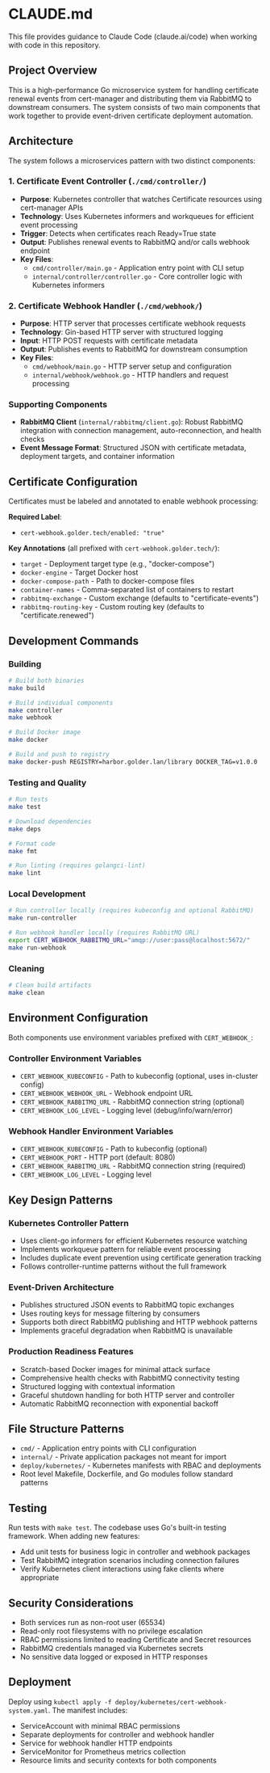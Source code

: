 # CLAUDE.md

This file provides guidance to Claude Code (claude.ai/code) when working with code in this repository.

## Project Overview

This is a high-performance Go microservice system for handling certificate renewal events from cert-manager and distributing them via RabbitMQ to downstream consumers. The system consists of two main components that work together to provide event-driven certificate deployment automation.

## Architecture

The system follows a microservices pattern with two distinct components:

### 1. Certificate Event Controller (`./cmd/controller/`)
- **Purpose**: Kubernetes controller that watches Certificate resources using cert-manager APIs
- **Technology**: Uses Kubernetes informers and workqueues for efficient event processing
- **Trigger**: Detects when certificates reach Ready=True state
- **Output**: Publishes renewal events to RabbitMQ and/or calls webhook endpoint
- **Key Files**: 
  - `cmd/controller/main.go` - Application entry point with CLI setup
  - `internal/controller/controller.go` - Core controller logic with Kubernetes informers

### 2. Certificate Webhook Handler (`./cmd/webhook/`)
- **Purpose**: HTTP server that processes certificate webhook requests
- **Technology**: Gin-based HTTP server with structured logging
- **Input**: HTTP POST requests with certificate metadata
- **Output**: Publishes events to RabbitMQ for downstream consumption
- **Key Files**:
  - `cmd/webhook/main.go` - HTTP server setup and configuration
  - `internal/webhook/webhook.go` - HTTP handlers and request processing

### Supporting Components
- **RabbitMQ Client** (`internal/rabbitmq/client.go`): Robust RabbitMQ integration with connection management, auto-reconnection, and health checks
- **Event Message Format**: Structured JSON with certificate metadata, deployment targets, and container information

## Certificate Configuration

Certificates must be labeled and annotated to enable webhook processing:

**Required Label**:
- `cert-webhook.golder.tech/enabled: "true"`

**Key Annotations** (all prefixed with `cert-webhook.golder.tech/`):
- `target` - Deployment target type (e.g., "docker-compose")
- `docker-engine` - Target Docker host
- `docker-compose-path` - Path to docker-compose files
- `container-names` - Comma-separated list of containers to restart
- `rabbitmq-exchange` - Custom exchange (defaults to "certificate-events")
- `rabbitmq-routing-key` - Custom routing key (defaults to "certificate.renewed")

## Development Commands

### Building
```bash
# Build both binaries
make build

# Build individual components
make controller
make webhook

# Build Docker image
make docker

# Build and push to registry
make docker-push REGISTRY=harbor.golder.lan/library DOCKER_TAG=v1.0.0
```

### Testing and Quality
```bash
# Run tests
make test

# Download dependencies
make deps

# Format code
make fmt

# Run linting (requires golangci-lint)
make lint
```

### Local Development
```bash
# Run controller locally (requires kubeconfig and optional RabbitMQ)
make run-controller

# Run webhook handler locally (requires RabbitMQ URL)
export CERT_WEBHOOK_RABBITMQ_URL="amqp://user:pass@localhost:5672/"
make run-webhook
```

### Cleaning
```bash
# Clean build artifacts
make clean
```

## Environment Configuration

Both components use environment variables prefixed with `CERT_WEBHOOK_`:

### Controller Environment Variables
- `CERT_WEBHOOK_KUBECONFIG` - Path to kubeconfig (optional, uses in-cluster config)
- `CERT_WEBHOOK_WEBHOOK_URL` - Webhook endpoint URL 
- `CERT_WEBHOOK_RABBITMQ_URL` - RabbitMQ connection string (optional)
- `CERT_WEBHOOK_LOG_LEVEL` - Logging level (debug/info/warn/error)

### Webhook Handler Environment Variables
- `CERT_WEBHOOK_KUBECONFIG` - Path to kubeconfig (optional)
- `CERT_WEBHOOK_PORT` - HTTP port (default: 8080)
- `CERT_WEBHOOK_RABBITMQ_URL` - RabbitMQ connection string (required)
- `CERT_WEBHOOK_LOG_LEVEL` - Logging level

## Key Design Patterns

### Kubernetes Controller Pattern
- Uses client-go informers for efficient Kubernetes resource watching
- Implements workqueue pattern for reliable event processing
- Includes duplicate event prevention using certificate generation tracking
- Follows controller-runtime patterns without the full framework

### Event-Driven Architecture
- Publishes structured JSON events to RabbitMQ topic exchanges
- Uses routing keys for message filtering by consumers
- Supports both direct RabbitMQ publishing and HTTP webhook patterns
- Implements graceful degradation when RabbitMQ is unavailable

### Production Readiness Features
- Scratch-based Docker images for minimal attack surface
- Comprehensive health checks with RabbitMQ connectivity testing
- Structured logging with contextual information
- Graceful shutdown handling for both HTTP server and controller
- Automatic RabbitMQ reconnection with exponential backoff

## File Structure Patterns

- `cmd/` - Application entry points with CLI configuration
- `internal/` - Private application packages not meant for import
- `deploy/kubernetes/` - Kubernetes manifests with RBAC and deployments
- Root level Makefile, Dockerfile, and Go modules follow standard patterns

## Testing

Run tests with `make test`. The codebase uses Go's built-in testing framework. When adding new features:
- Add unit tests for business logic in controller and webhook packages
- Test RabbitMQ integration scenarios including connection failures
- Verify Kubernetes client interactions using fake clients where appropriate

## Security Considerations

- Both services run as non-root user (65534)
- Read-only root filesystems with no privilege escalation
- RBAC permissions limited to reading Certificate and Secret resources
- RabbitMQ credentials managed via Kubernetes secrets
- No sensitive data logged or exposed in HTTP responses

## Deployment

Deploy using `kubectl apply -f deploy/kubernetes/cert-webhook-system.yaml`. The manifest includes:
- ServiceAccount with minimal RBAC permissions
- Separate deployments for controller and webhook handler
- Service for webhook handler HTTP endpoints  
- ServiceMonitor for Prometheus metrics collection
- Resource limits and security contexts for both components